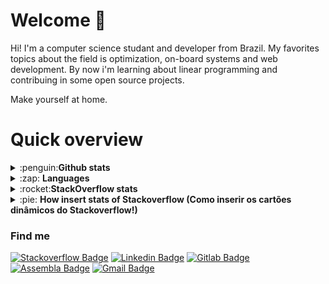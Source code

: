 # Welcome 👋
Hi! I'm a computer science studant and developer from Brazil. My favorites topics about the field is optimization, on-board systems and web development. By now i'm learning about linear programming and contribuing in some open source projects.  

Make yourself at home.

# Quick overview
<details>
    <summary>:penguin:<strong>Github stats </strong></summary>
   <img align="center" style="width: 100%" src="https://github-readme-stats-custom.vercel.app/api?username=Math-O5&show_icons=true&theme=radical&hide_rank=false"></img> 
</details>
<details>
    <summary>:zap: <strong>Languages </strong></summary>
    <br>
    <img src="https://img.shields.io/badge/c++%20-%2300599C.svg?&style=for-the-badge&logo=c%2B%2B&ogoColor=white"/>
    <img src="https://img.shields.io/badge/typescript%20-%23007ACC.svg?&style=for-the-badge&logo=typescript&logoColor=white"/>
    <img src="https://img.shields.io/badge/python%20-%2314354C.svg?&style=for-the-badge&logo=python&logoColor=white"/>
    <img src="https://img.shields.io/badge/node.js%20-%2343853D.svg?&style=for-the-badge&logo=node.js&logoColor=white"/>
    <img src="https://img.shields.io/badge/javascript%20-%23323330.svg?&style=for-the-badge&logo=javascript&logoColor=%23F7DF1E"/>
    <img src="https://img.shields.io/badge/c%20-%2300599C.svg?&style=for-the-badge&logo=c&logoColor=white"/>
    <img src="https://img.shields.io/badge/c%23%20-%23239120.svg?&style=for-the-badge&logo=c-sharp&logoColor=white"/>
</details>
<details>
  <summary>:rocket:<strong>StackOverflow stats </strong></summary>
  <img align="center" src="https://github-readme-stats-custom.vercel.app/api/stack/?ids=13593380&show_icons=true&theme=stack"></img>  
</details>
<details>
  <summary>:pie: <strong>How insert stats of Stackoverflow (Como inserir os cartões dinâmicos do Stackoverflow!)</strong></summary>
    <br>
    <p>EN: All you need to do is paste this tag on readme file with the your id of stackoverflow. Remeber change YOUR_ID_HERE on the url.</p>
    <p>PT_BR: Tudo o que você precisa fazer é colar a url em um arquivo readme.md. Não se esqueça de substituir YOUR_ID_HERE com seu id no stackoverflow.</p>     
 
    <img align="center" src="https://github-readme-stats-custom.vercel.app/api/stack/?ids=YOUR_ID_HERE&show_icons=true&theme=stack"></img>

  <p>Checkout this repo for more information.<p>
    
  [![ReadMe Card](https://github-readme-stats.vercel.app/api/pin/?username=Math-O5&repo=stackoverflow-readme-stats)](https://github.com/Math-O5/stackoverflow-readme-stats)

</details>
 
### Find me 
[![Stackoverflow Badge](https://img.shields.io/badge/-Stackoverflow-red?style=flat-square&logo=Stackoverflow&logoColor=white&logoSize=large&link=https://stackoverflow.com/users/13593380/math-o5?tab=profile)](https://stackoverflow.com/users/13593380/math-o5?tab=profile)
[![Linkedin Badge](https://img.shields.io/badge/-LinkedIn-blue?style=flat-square&logo=Linkedin&logoColor=white&link=https://www.linkedin.com/in/mathias-fernandes-b376b61a5/)](https://www.linkedin.com/in/mathias-fernandes-b376b61a5/)
[![Gitlab Badge](https://img.shields.io/badge/-Gitlab-purple?style=flat-square&logo=Gitlab&logoColor=white&link=https://gitlab.com/math-o5)](https://gitlab.com/math-o5)
[![Assembla Badge](https://img.shields.io/badge/-Assembla-black?style=flat-square&logo=assembla&logoColor=white&link=https://warthog.assembla.com/p/users/mathias.fernandes)]( https://warthog.assembla.com/p/users/mathias.fernandes)
[![Gmail Badge](https://img.shields.io/badge/-Gmail-c14438?style=flat-square&logo=Gmail&logoColor=white&link=mailto:mathfernandes@usp.br)](mailto:mathfernandes@usp.br)

<!-- ![Anurag's github stats](https://github-readme-stats.vercel.app/api?username=Math-O5&show_icons=true&theme=cobalt&hide_rank=false)
